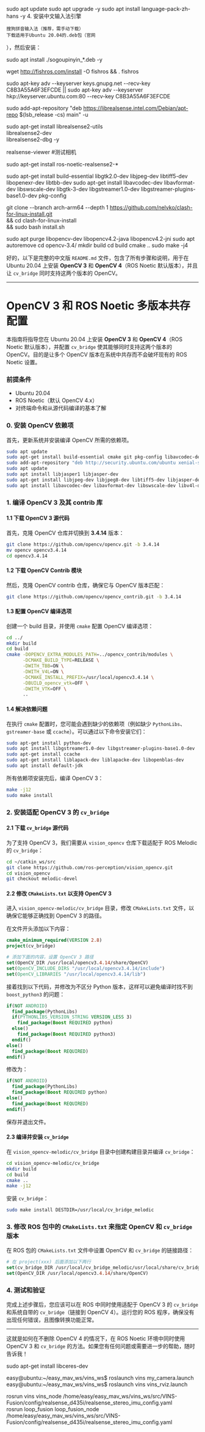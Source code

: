 
sudo apt update
sudo apt upgrade -y
sudo apt install language-pack-zh-hans -y
​4. 安装中文输入法引擎​​

    ​​搜狗拼音输入法​​（推荐，需手动下载）
    下载适用于Ubuntu 20.04的.deb包（官网

），然后安装：

sudo apt install ./sogoupinyin_*.deb -y



wget http://fishros.com/install -O fishros && . fishros



sudo apt-key adv --keyserver keys.gnupg.net --recv-key C8B3A55A6F3EFCDE || sudo apt-key adv --keyserver hkp://keyserver.ubuntu.com:80 --recv-key C8B3A55A6F3EFCDE

sudo add-apt-repository "deb https://librealsense.intel.com/Debian/apt-repo $(lsb_release -cs) main" -u

sudo apt-get install librealsense2-utils \
                     librealsense2-dev \
                     librealsense2-dbg -y
                     
realsense-viewer #测试相机
                     
sudo apt-get install ros-noetic-realsense2-*







sudo apt-get install build-essential libgtk2.0-dev libjpeg-dev  libtiff5-dev libopenexr-dev libtbb-dev
sudo apt-get install libavcodec-dev libavformat-dev libswscale-dev libgtk-3-dev libgstreamer1.0-dev libgstreamer-plugins-base1.0-dev pkg-config





git clone --branch arch-arm64 --depth 1 https://github.com/nelvko/clash-for-linux-install.git \
  && cd clash-for-linux-install \
  && sudo bash install.sh









sudo apt purge libopencv-dev libopencv4.2-java libopencv4.2-jni
sudo apt autoremove
cd opencv-3.4/
mkdir build
cd build
cmake ..
sudo make -j4


好的，以下是完整的中文版 `README.md` 文件，包含了所有步骤和说明，用于在 Ubuntu 20.04 上安装 **OpenCV 3** 和 **OpenCV 4**（ROS Noetic 默认版本），并且让 `cv_bridge` 同时支持这两个版本的 OpenCV。

---

# OpenCV 3 和 ROS Noetic 多版本共存配置

本指南将指导您在 Ubuntu 20.04 上安装 **OpenCV 3** 和 **OpenCV 4**（ROS Noetic 默认版本），并配置 `cv_bridge` 使其能够同时支持这两个版本的 OpenCV。目的是让多个 OpenCV 版本在系统中共存而不会破坏现有的 ROS Noetic 设置。

### 前提条件

* Ubuntu 20.04
* ROS Noetic（默认 OpenCV 4.x）
* 对终端命令和从源代码编译的基本了解

### 0. 安装 OpenCV 依赖项

首先，更新系统并安装编译 OpenCV 所需的依赖项。

```bash
sudo apt update
sudo apt-get install build-essential cmake git pkg-config libavcodec-dev libavformat-dev libswscale-dev libatlas-base-dev gfortran zlib1g-dev ccache autoconf automake libtool checkinstall
sudo add-apt-repository "deb http://security.ubuntu.com/ubuntu xenial-security main"
sudo apt update
sudo apt install libjasper1 libjasper-dev
sudo apt-get install libjpeg-dev libjpeg8-dev libtiff5-dev libjasper-dev libpng-dev
sudo apt install libavcodec-dev libavformat-dev libswscale-dev libv4l-dev
```

### 1. 编译 OpenCV 3 及其 contrib 库

#### 1.1 下载 OpenCV 3 源代码

首先，克隆 OpenCV 仓库并切换到 **3.4.14** 版本：

```bash
git clone https://github.com/opencv/opencv.git -b 3.4.14
mv opencv opencv3.4.14
cd opencv3.4.14
```

#### 1.2 下载 OpenCV Contrib 模块

然后，克隆 OpenCV contrib 仓库，确保它与 OpenCV 版本匹配：

```bash
git clone https://github.com/opencv/opencv_contrib.git -b 3.4.14
```

#### 1.3 配置 OpenCV 编译选项

创建一个 build 目录，并使用 `cmake` 配置 OpenCV 编译选项：

```bash
cd ../
mkdir build
cd build
cmake -DOPENCV_EXTRA_MODULES_PATH=../opencv_contrib/modules \
      -DCMAKE_BUILD_TYPE=RELEASE \
      -DWITH_TBB=ON \
      -DWITH_V4L=ON \
      -DCMAKE_INSTALL_PREFIX=/usr/local/opencv3.4.14 \
      -DBUILD_opencv_vtk=OFF \
      -DWITH_VTK=OFF \
      ..
```

#### 1.4 解决依赖问题

在执行 `cmake` 配置时，您可能会遇到缺少的依赖项（例如缺少 `PythonLibs`、`gstreamer-base` 或 `ccache`）。可以通过以下命令安装它们：

```bash
sudo apt-get install python-dev
sudo apt install libgstreamer1.0-dev libgstreamer-plugins-base1.0-dev
sudo apt-get install ccache
sudo apt-get install liblapack-dev liblapacke-dev libopenblas-dev
sudo apt install default-jdk
```

所有依赖项安装完后，编译 OpenCV 3：

```bash
make -j12
sudo make install
```

### 2. 安装适配 OpenCV 3 的 `cv_bridge`

#### 2.1 下载 `cv_bridge` 源代码

为了支持 OpenCV 3，我们需要从 `vision_opencv` 仓库下载适配于 ROS Melodic 的 `cv_bridge`：

```bash
cd ~/catkin_ws/src
git clone https://github.com/ros-perception/vision_opencv.git
cd vision_opencv
git checkout melodic-devel
```

#### 2.2 修改 `CMakeLists.txt` 以支持 OpenCV 3

进入 `vision_opencv-melodic/cv_bridge` 目录，修改 `CMakeLists.txt` 文件，以确保它能够正确找到 OpenCV 3 的路径。

在文件开头添加以下内容：

```cmake
cmake_minimum_required(VERSION 2.8)
project(cv_bridge)

# 添加下面的内容，设置 OpenCV 3 路径
set(OpenCV_DIR /usr/local/opencv3.4.14/share/OpenCV)
set(OpenCV_INCLUDE_DIRS "/usr/local/opencv3.4.14/include")
set(OpenCV_LIBRARIES "/usr/local/opencv3.4.14/lib")
```

接着找到以下代码，并修改为不区分 Python 版本，这样可以避免编译时找不到 `boost_python3` 的问题：

```cmake
if(NOT ANDROID)
  find_package(PythonLibs)
  if(PYTHONLIBS_VERSION_STRING VERSION_LESS 3)
    find_package(Boost REQUIRED python)
  else()
    find_package(Boost REQUIRED python3)
  endif()
else()
  find_package(Boost REQUIRED)
endif()
```

修改为：

```cmake
if(NOT ANDROID)
  find_package(PythonLibs)
  find_package(Boost REQUIRED python)
else()
  find_package(Boost REQUIRED)
endif()
```

保存并退出文件。

#### 2.3 编译并安装 `cv_bridge`

在 `vision_opencv-melodic/cv_bridge` 目录中创建构建目录并编译 `cv_bridge`：

```bash
cd vision_opencv-melodic/cv_bridge
mkdir build
cd build
cmake ..
make -j12
```

安装 `cv_bridge`：

```bash
sudo make install DESTDIR=/usr/local/cv_bridge_melodic
```

### 3. 修改 ROS 包中的 `CMakeLists.txt` 来指定 OpenCV 和 `cv_bridge` 版本

在 ROS 包的 `CMakeLists.txt` 文件中设置 OpenCV 和 `cv_bridge` 的链接路径：

```cmake
# 在 project(xxx) 后面添加以下两行
set(cv_bridge_DIR /usr/local/cv_bridge_melodic/usr/local/share/cv_bridge/cmake)
set(OpenCV_DIR /usr/local/opencv3.4.14/share/OpenCV)
```

### 4. 测试和验证

完成上述步骤后，您应该可以在 ROS 中同时使用适配于 OpenCV 3 的 `cv_bridge` 和系统自带的 `cv_bridge`（链接到 OpenCV 4）。运行您的 ROS 程序，确保没有出现任何错误，且图像转换功能正常。

---

这就是如何在不删除 OpenCV 4 的情况下，在 ROS Noetic 环境中同时使用 OpenCV 3 和 `cv_bridge` 的方法。如果您有任何问题或需要进一步的帮助，随时告诉我！





sudo apt-get install libceres-dev

easy@ubuntu:~/easy_mav_ws/vins_ws$ roslaunch vins my_camera.launch 
easy@ubuntu:~/easy_mav_ws/vins_ws$ roslaunch vins vins_rviz.launch 

 rosrun vins vins_node /home/easy/easy_mav_ws/vins_ws/src/VINS-Fusion/config/realsense_d435i/realsense_stereo_imu_config.yaml  
 rosrun loop_fusion loop_fusion_node /home/easy/easy_mav_ws/vins_ws/src/VINS-Fusion/config/realsense_d435i/realsense_stereo_imu_config.yaml  
